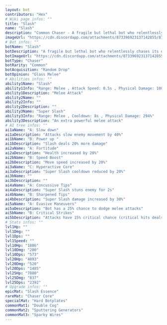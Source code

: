 ```yaml
---
layout: bot
contributors: "Hex"
# Wiki page infos: ""
title: "Slash"
name: "Slash"
description: "Common Chaser - A fragile but lethal bot who relentlessly chases its enemies. Thin skinned."
imageUrl: "https://cdn.discordapp.com/attachments/873396923137142855/873397428114575410/slasher.png"
# Bot infos: ""
botName: "Slash"
botDescription: "A fragile but lethal bot who relentlessly chases its enemies. Thin skinned."
botImageUrl: "https://cdn.discordapp.com/attachments/873396923137142855/873397428114575410/slasher.png"
botType: "Chaser"
botRarity: "Common"
botAcquisition: "Random Drop"
botOpinion: "Glass Melee"
# Abilities infos: ""
ability1Name: "Slash"
ability1Info: "Range: Melee , Attack Speed: 0.5s , Physical Damage: 100%"
ability1Description: "Melee Attack"
ability2Name: ""
ability2Info: ""
ability2Description: ""
ability3Name: "Super Slash"
ability3Info: "Range: Melee , Cooldown: 8s , Physical Damage: 294%"
ability3Description: "An extra powerful melee attack"
# AI tree infos: ""
ai1aName: "A: Slow down"
ai1aDescription: "Attacks slow enemy movement by 40%"
ai1bName: "B: Power up "
ai1bDescription: "Slash deals 20% more damage"
ai2aName: "A: Fortitude"
ai2aDescription: "Health increased by 20%"
ai2bName: "B: Speed Boost"
ai2bDescription: "Move speed increased by 20%"
ai3aName: "C: Hyperactive Core"
ai3aDescription: "Super Slash cooldown reduced by 20%"
ai3bName: ""
ai3bDescription: ""
ai4aName: "A: Concussive Tips"
ai4aDescription: "Super Slash stuns enemy for 2s"
ai4bName: "B: Sharpened Tips"
ai4bDescription: "Super Slash damage increased by 30%"
ai5aName: "A: Evasive Maneuvers"
ai5aDescription: "Bot has a 25% chance to dodge melee attacks"
ai5bName: "B: Critical Strikes"
ai5bDescription: "Attacks have 15% critical chance (critical hits deals double damage)"
# Stats infos: ""
lvl1Hp: ""
lvl1Dmg: ""
lvl1Dps: ""
lvl1Speed: ""
lvl10Hp: "1886"
lvl10Dmg: "200"
lvl10Dps: "573"
lvl20Hp: "4893"
lvl20Dmg: "520"
lvl20Dps: "1485"
lvl25Hp: "7880"
lvl25Dmg: "837"
lvl25Dps: "2392"
# Upgrade infos: ""
epicMat: "Slash Essence"
rareMat: "Chaser Core"
specialMat: "Hard Botplates"
commonMat1: "Double Cog"
commonMat2: "Sputtering Generators"
commonMat3: "Sparky Wires"
---
```

